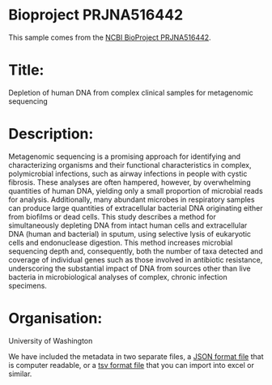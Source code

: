 # Bioproject PRJNA516442

This sample comes from the [NCBI BioProject PRJNA516442](https://www.ncbi.nlm.nih.gov/bioproject/?term=PRJNA516442).

# Title:
Depletion of human DNA from complex clinical samples for metagenomic sequencing

# Description:
Metagenomic sequencing is a promising approach for identifying and characterizing organisms and their functional characteristics in complex, polymicrobial infections, such as airway infections in people with cystic fibrosis. These analyses are often hampered, however, by overwhelming quantities of human DNA, yielding only a small proportion of microbial reads for analysis. Additionally, many abundant microbes in respiratory samples can produce large quantities of extracellular bacterial DNA originating either from biofilms or dead cells. This study describes a method for simultaneously depleting DNA from intact human cells and extracellular DNA (human and bacterial) in sputum, using selective lysis of eukaryotic cells and endonuclease digestion. This method increases microbial sequencing depth and, consequently, both the number of taxa detected and coverage of individual genes such as those involved in antibiotic resistance, underscoring the substantial impact of DNA from sources other than live bacteria in microbiological analyses of complex, chronic infection specimens.

# Organisation:
University of Washington


We have included the metadata in two separate files, a [JSON format file](PRJNA516442.metadata.json.gz) that is computer readable, or a [tsv format file](PRJNA516442.metadata.tsv.gz) that you can import into excel or similar.

